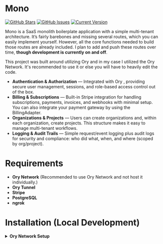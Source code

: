 # Mono
[![GitHub Stars](https://img.shields.io/github/stars/zeljkovranjes/mono.svg)](https://github.com/zeljkovranjes/mono/stargazers)
[![GitHub Issues](https://img.shields.io/github/issues/zeljkovranjes/mono.svg)](https://github.com/zeljkovranjes/mono/issues)
[![Current Version](https://img.shields.io/badge/version-1.0.0-blue.svg)](https://github.com/zeljkovranjes/mono)

Mono is a SaaS monolith boilerplate application with a simple multi-tenant architecture. It’s fairly barebones and missing several routes, which you can easily implement yourself. However, all the core functions needed to build those routes are already included. I plan to add and push these routes over time, **though development is currently on and off**.

This project was built around utilizing Ory and in my case I utilized the Ory Network. It's recommended to use it or else you will have to heavily edit the code.

- **Authentication & Authorization** — Integrated with Ory
, providing secure user management, sessions, and role-based access control out of the box.
- **Billing & Subscriptions** — Built-in Stripe
 integration for handling subscriptions, payments, invoices, and webhooks with minimal setup. You can also integrate your payment gateway by using the BillingAdapter.
- **Organizations & Projects** — Users can create organizations and, within each organization, create projects. This structure makes it easy to manage multi-tenant workflows.
- **Logging & Audit Trails** — Simple request/event logging plus audit logs for security and compliance: who did what, when, and where (scoped by org/project).

# Requirements

- **Ory Network** (Recommended to use Ory Network and not host it individually.)
- **Ory Tunnel**
- **Stripe** 
- **PostgreSQL**
- **ngrok**

# Installation (Local Development)

<details><summary><b>Ory Network Setup</b></summary>

## 1. Setting up Identity Schema
* Go into User Management -> Identity Schema -> Then scroll all the way to the bottom to **Create new schema from preset** then click **create**.

And paste the following code.
```json
{
  "$id": "https://schemas.ory.sh/presets/kratos/identity.email.schema.json",
  "$schema": "http://json-schema.org/draft-07/schema#",
  "title": "Person",
  "type": "object",
  "properties": {
    "traits": {
      "type": "object",
      "properties": {
        "email": {
          "type": "string",
          "format": "email",
          "title": "E-Mail",
          "ory.sh/kratos": {
            "credentials": {
              "password": {
                "identifier": true
              },
              "webauthn": {
                "identifier": true
              },
              "totp": {
                "account_name": true
              },
              "code": {
                "identifier": true,
                "via": "email"
              },
              "passkey": {
                "display_name": true
              }
            },
            "recovery": {
              "via": "email"
            },
            "verification": {
              "via": "email"
            },
            "organizations": {
              "matcher": "email_domain"
            }
          },
          "maxLength": 320
        },
        "name": {
          "type": "object",
          "additionalProperties": false,
          "properties": {
            "first": {
              "type": "string",
              "title": "First name",
              "maxLength": 256
            },
            "last": {
              "type": "string",
              "title": "Last name",
              "maxLength": 256
            }
          }
        },
        "avatar": {
          "type": "string",
          "title": "Avatar URL",
          "maxLength": 2048
        }
      },
      "required": [
        "email"
      ],
      "additionalProperties": false
    }
  }
}
```

## 2. Setting up Branding
* Go to Branding -> UI URLs and replace all of them with http://localhost:3000/{route} for example login should be http://localhost:3000/login then registration should be http://localhost:3000/signup.

## 3. Setting up Keto (Namespace & Rules)
* Go into Permissions -> Namespace & rules and paste the following code.
```
import { Namespace, SubjectSet, Context } from "@ory/permission-namespace-types"

// Defines a User. This class is primarily used as a type in relationships.
class User implements Namespace {}

// Defines a Organization with member and admin roles.
class Organization implements Namespace {
  related: {
    members: User[],
    admins: User[]
  }

  permits = {
    // A user can view the organization if they are a member or an admin.
    view: (ctx: Context): boolean =>
      this.related.members.includes(ctx.subject) ||
      this.related.admins.includes(ctx.subject),

    // Only admins can manage the organization.
    manage: (ctx: Context): boolean =>
      this.related.admins.includes(ctx.subject),
  }
}

// Defines a Project with relationships to users and organizations using SubjectSet.
class Project implements Namespace {
  related: { // <-- CORRECTED: Use a type annotation with ':'
    // A project is associated with one organization.
    organization: Organization[],

    // Owners can be individual users or the entire set of admins from the related organization.
    owners: (User | SubjectSet<Organization, "admins">)[],

    // Editors can be individual users or the entire set of admins from the related organization.
    editors: (User | SubjectSet<Organization, "admins">)[],

    // Viewers can be individual users, or the entire set of members or admins from the related organization.
    viewers: (User | SubjectSet<Organization, "members"> | SubjectSet<Organization, "admins">)[]
  }

  permits = {
    // A user can view if they are a viewer, editor, or owner.
    // The .includes() check automatically resolves if the user is part of a related SubjectSet.
    view: (ctx: Context): boolean =>
      this.related.viewers.includes(ctx.subject) ||
      this.related.editors.includes(ctx.subject) ||
      this.related.owners.includes(ctx.subject),

    // A user can edit if they are an editor or an owner.
    edit: (ctx: Context): boolean =>
      this.related.editors.includes(ctx.subject) ||
      this.related.owners.includes(ctx.subject),

    // Only owners can manage the project.
    manage: (ctx: Context): boolean =>
      this.related.owners.includes(ctx.subject),
  }
}
```

## 4. Setting up OAuth2
* Go into Authentication -> Social Sign-In (OIDC) -> Thenc lick Add new OpenID Connect Provider.

The actual dashboard that is located in apps/dashboard should automatically resolve the OpenID Connect providers. I know it works for Google, I believe GitHub and Microsoft as well.

## 5. Setting up Stripe Customer Creation via Ory Actions
* The whole point of this is to create a stripe customer on registration. Simply go to Authentication -> Actions & Webhooks -> **Create new Action**

**I'm going to assume you know how to setup ngrok and it's best to use a static address for this** simply point ngrok to the *billing-api* server.

And use the following settings:

Flow: **Registration**

Execution: **After**

Method: **OpenID Connect (OIDC)**

URL: {ngrok_url_to_billing_api}

Method: **POST**

Action HTTP body
```javascript
function(ctx) {
  id: ctx.identity.id,
  email: ctx.identity.traits.email,
  name: if ctx.identity.traits.name != null then
    (ctx.identity.traits.name.first + " " + ctx.identity.traits.name.last)
  else "",
  avatar: if ctx.identity.traits.avatar != null then ctx.identity.traits.avatar else "",
}
```
Asynchronous: **OFF**

Process response: **OFF**

When it shows authentication Click Authentication type: **Key** and put the Transport mode to **Header**.

key name: **Authorization**

Key value: Bearer {API_SECRET_KEY} (the value from the .env) then click **save action**. MAKE SURE YOU INCLUDE "Bearer"!!!

## 6. Setting up Ory Tunnel
* Install the Ory Tunnel CLI here https://www.ory.sh/docs/cli/ory-tunnel. Then run the following command.

```
ory tunnel   --project {project_id}   --cookie-domain localhost   http://localhost:3000
```

</details>

